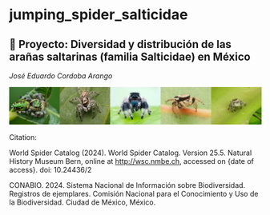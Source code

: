 # jumping_spider_salticidae
## :rocket: Proyecto: Diversidad y distribución de las arañas saltarinas (familia Salticidae) en México
*José Eduardo Cordoba Arango*   

![imagen](imagenes/composicion.jpg)



Citation: 

World Spider Catalog (2024). World Spider Catalog. Version 25.5. Natural History Museum Bern, online at http://wsc.nmbe.ch, accessed on {date of access}. doi: 10.24436/2

CONABIO. 2024. Sistema Nacional de Información sobre Biodiversidad. Registros de ejemplares. Comisión Nacional para el Conocimiento y Uso de la Biodiversidad. Ciudad de México, México.
